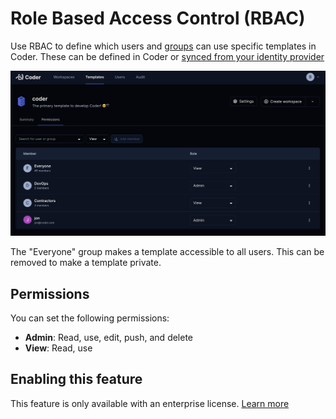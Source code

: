 # Role Based Access Control (RBAC)

Use RBAC to define which users and [groups](./groups.md) can use specific templates in Coder. These can be defined in Coder or [synced from your identity provider](./auth.md)

![rbac](../images/template-rbac.png)

The "Everyone" group makes a template accessible to all users. This can be removed to make a template private.

## Permissions

You can set the following permissions:

- **Admin**: Read, use, edit, push, and delete
- **View**: Read, use

## Enabling this feature

This feature is only available with an enterprise license. [Learn more](../enterprise.md)
